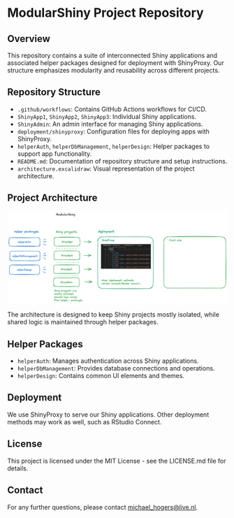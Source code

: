 # ModularShiny Project Repository

## Overview
This repository contains a suite of interconnected Shiny applications and associated helper packages designed for deployment with ShinyProxy. Our structure emphasizes modularity and reusability across different projects.

## Repository Structure
- `.github/workflows`: Contains GitHub Actions workflows for CI/CD.
- `ShinyApp1`, `ShinyApp2`, `ShinyApp3`: Individual Shiny applications.
- `ShinyAdmin`: An admin interface for managing Shiny applications.
- `deployment/shinyproxy`: Configuration files for deploying apps with ShinyProxy.
- `helperAuth`, `helperDbManagement`, `helperDesign`: Helper packages to support app functionality.
- `README.md`: Documentation of repository structure and setup instructions.
- `architecture.excalidraw`: Visual representation of the project architecture.

## Project Architecture
![Modular Shiny Architecture](architecture.png)

The architecture is designed to keep Shiny projects mostly isolated, while shared logic is maintained through helper packages.

## Helper Packages
- `helperAuth`: Manages authentication across Shiny applications.
- `helperDbManagement`: Provides database connections and operations.
- `helperDesign`: Contains common UI elements and themes.

## Deployment
We use ShinyProxy to serve our Shiny applications. Other deployment methods may work as well,
such as RStudio Connect.

## License
This project is licensed under the MIT License - see the LICENSE.md file for details.

##  Contact
For any further questions, please contact michael_hogers@live.nl.